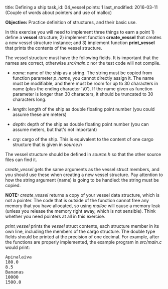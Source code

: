 title: Defining a ship
task_id: 04_vessel
points: 1
last_modified: 2016-03-11 (Couple of words about pointers and use of malloc)


**Objective:** Practice definition of structures, and their basic use.

In this exercise you will need to implement three things to earn a
point 1) define a **vessel** structure; 2) implement function
**create_vessel** that creates a new vessel structure instance; and 3)
implement function **print_vessel** that prints the contents of the
vessel structure.

The vessel structure must have the following fields. It is important
that the names are correct, otherwise *src/main.c* nor the test code
will not compile.

  * *name*: name of the ship as a string. The string must be copied
    from function parameter *p_name*, you cannot directly assign
    it. The name must be modifiable, and there must be room for up to
    30 characters in name (plus the ending character '\0'). If the
    name given as function parameter is longer than 30 characters, it
    should be truncated to 30 characters long.

  * *length*: length of the ship as double floating point number (you
    could assume these are meters)

  * *depth*: depth of the ship as double floating point number (you
    can assume meters, but that's not important)

  * *crg*: cargo of the ship. This is equivalent to the content of one
    cargo structure that is given in *source.h*

The vessel structure should be defined in *source.h* so that the other
source files can find it.

*create_vessel* gets the same arguments as the vessel struct members,
 and you should use these when creating a new vessel structure. Pay
 attention to how the string argument (name) is going to be handled:
 the string must be copied.

**NOTE:** *create_vessel* returns a copy of your vessel data
  structure, which is not a pointer. The code that is outside of the
  function cannot free any memory that you have allocated, so using
  *malloc* will cause a memory leak (unless you release the memory
  right away, which is not sensible). Think whether you need pointers
  at all in this exercise.

*print_vessel* prints the *vessel* struct contents, each structure
 member in its own line, including the members of the cargo
 structure. The double type fields should be printed at the precision
 of one decimal. For example, after the functions are properly
 implemented, the example program in *src/main.c*
 would print:

<pre>
Apinalaiva
180.0
8.5
Bananas
10000
1500.0</pre>
